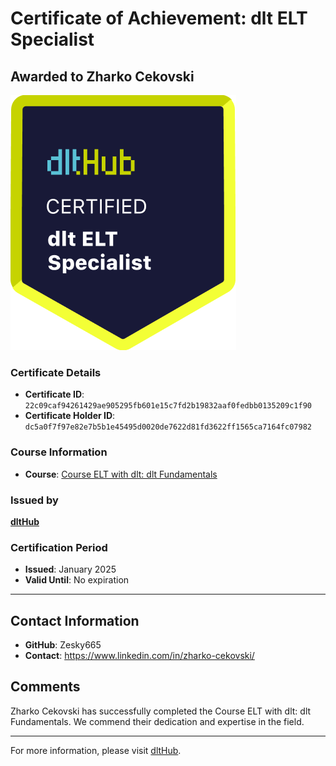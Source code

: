 
# Certificate of Achievement: dlt ELT Specialist

## Awarded to **Zharko Cekovski**

![Course Image](../badges/dlt_ELT_specialist.png)

### Certificate Details
- **Certificate ID**: `22c09caf94261429ae905295fb601e15c7fd2b19832aaf0fedbb0135209c1f90`
- **Certificate Holder ID**: `dc5a0f7f97e82e7b5b1e45495d0020de7622d81fd3622ff1565ca7164fc07982`

### Course Information
- **Course**: [Course ELT with dlt: dlt Fundamentals](https://github.com/dlt-hub/dlthub-education/tree/main/courses/dlt_fundamentals_dec_2024)

### Issued by
[**dltHub**](https://dlthub.com/) 

### Certification Period
- **Issued**: January 2025
- **Valid Until**: No expiration

---

## Contact Information
- **GitHub**: Zesky665
- **Contact**: https://www.linkedin.com/in/zharko-cekovski/

## Comments
Zharko Cekovski has successfully completed the Course ELT with dlt: dlt Fundamentals. We commend their dedication and expertise in the field.

---

For more information, please visit [dltHub](https://dlthub.com/).
    